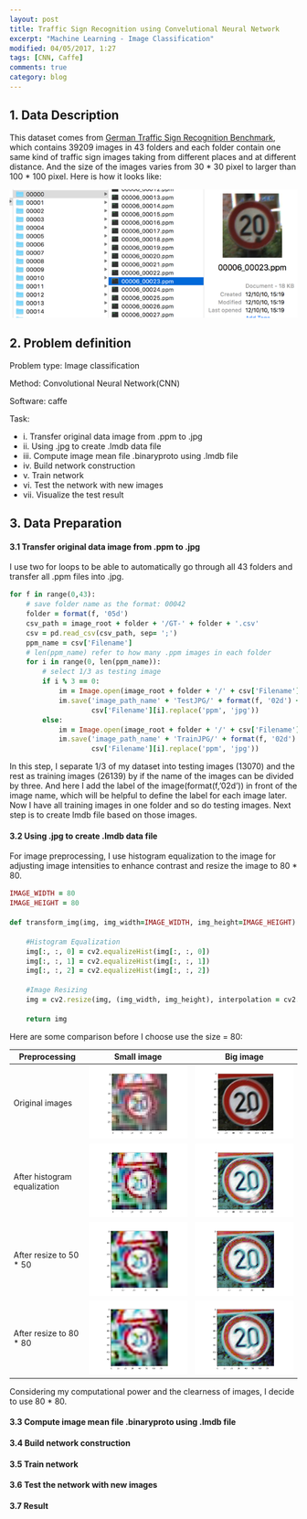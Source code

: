 ```yaml
---
layout: post
title: Traffic Sign Recognition using Convelutional Neural Network
excerpt: "Machine Learning - Image Classification"
modified: 04/05/2017, 1:27
tags: [CNN, Caffe]
comments: true
category: blog
---
```


## 1. Data Description
This dataset comes from [German Traffic Sign Recognition Benchmark](http://benchmark.ini.rub.de/?section=gtsrb&subsection=dataset), which contains 39209 images in 43 folders and each folder contain one same kind of traffic sign images taking from different places and at different distance. And the size of the images varies from 30 * 30 pixel to larger than 100 * 100 pixel. Here is how it looks like:  

<img src="/images/Dataset.png" width="px" height="px">

## 2. Problem definition

Problem type: Image classification  

Method: Convolutional Neural Network(CNN)    

Software: caffe    

Task:
* i. Transfer original data image from .ppm to .jpg
* ii. Using .jpg to create .lmdb data file
* iii. Compute image mean file .binaryproto using .lmdb file 
* iv. Build network construction 
* v. Train network
* vi. Test the network with new images
* vii. Visualize the test result

## 3. Data Preparation
#### 3.1 Transfer original data image from .ppm to .jpg
I use two for loops to be able to automatically go through all 43 folders and transfer all .ppm files into .jpg. 

~~~ ruby
for f in range(0,43):
    # save folder name as the format: 00042
    folder = format(f, '05d')
    csv_path = image_root + folder + '/GT-' + folder + '.csv'
    csv = pd.read_csv(csv_path, sep= ';')
    ppm_name = csv['Filename']
    # len(ppm_name) refer to how many .ppm images in each folder
    for i in range(0, len(ppm_name)):
        # select 1/3 as testing image
        if i % 3 == 0:
            im = Image.open(image_root + folder + '/' + csv['Filename'][i])
            im.save('image_path_name' + 'TestJPG/' + format(f, '02d') + '_' +
                    csv['Filename'][i].replace('ppm', 'jpg'))
        else:
            im = Image.open(image_root + folder + '/' + csv['Filename'][i])
            im.save('image_path_name' + 'TrainJPG/' + format(f, '02d') + '_' +
                    csv['Filename'][i].replace('ppm', 'jpg'))
~~~
In this step, I separate 1/3 of my dataset into testing images (13070) and the rest as training images (26139) by if the name of the images can be divided by three. And here I add the label of the image(format(f,’02d’)) in front of the image name, which will be helpful to define the label for each image later. Now I have all training images in one folder and so do testing images. Next step is to create lmdb file based on those images. 

#### 3.2 Using .jpg to create .lmdb data file
For image preprocessing, I use histogram equalization to the image for adjusting image intensities to enhance contrast and resize the image to 80 * 80. 
~~~ ruby
IMAGE_WIDTH = 80
IMAGE_HEIGHT = 80

def transform_img(img, img_width=IMAGE_WIDTH, img_height=IMAGE_HEIGHT):

    #Histogram Equalization
    img[:, :, 0] = cv2.equalizeHist(img[:, :, 0])
    img[:, :, 1] = cv2.equalizeHist(img[:, :, 1])
    img[:, :, 2] = cv2.equalizeHist(img[:, :, 2])

    #Image Resizing
    img = cv2.resize(img, (img_width, img_height), interpolation = cv2.INTER_CUBIC)

    return img
~~~

Here are some comparison before I choose use the size = 80:  

| Preprocessing | Small image | Big image |   
| --------|:-------:|--------  |    
| Original images  | <img src="https://github.com/San-Wang/San-Wang.github.io/blob/master/images/GTSRB/imshow_original.png" width="px" height="px">   | <img src="https://github.com/San-Wang/San-Wang.github.io/blob/master/images/GTSRB/imshow_bigOriginal.png" width="px" height="px">   |  
| After histogram equalization   | <img src="https://github.com/San-Wang/San-Wang.github.io/blob/master/images/GTSRB/imshow_HistEqual.png" width="px" height="px">   | <img src="https://github.com/San-Wang/San-Wang.github.io/blob/master/images/GTSRB/imshow_bigHistEqual.png" width="px" height="px">   |  
| After resize to 50 * 50  | <img src="https://github.com/San-Wang/San-Wang.github.io/blob/master/images/GTSRB/imshow_resize50.png" width="px" height="px">   | <img src="https://github.com/San-Wang/San-Wang.github.io/blob/master/images/GTSRB/imshow_bigResize50.png" width="px" height="px">   |  
| After resize to 80 * 80   | <img src="https://github.com/San-Wang/San-Wang.github.io/blob/master/images/GTSRB/imshow_resize80.png" width="px" height="px">   | <img src="https://github.com/San-Wang/San-Wang.github.io/blob/master/images/GTSRB/imshow_bigResize80.png" width="px" height="px">   |  

Considering my computational power and the clearness of images, I decide to use 80 * 80.

#### 3.3 Compute image mean file .binaryproto using .lmdb file


#### 3.4 Build network construction
#### 3.5 Train network
#### 3.6 Test the network with new images
#### 3.7 Result
